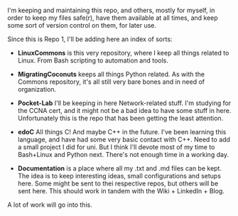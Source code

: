 I'm keeping and maintaining this repo, and others, mostly for myself, in order to keep my files safe(r), have them available at all times, and keep some sort of version control on them, for later use.

Since this is Repo 1, I'll be adding here an index of sorts:

- **LinuxCommons** is this very repository, where I keep all things related to Linux. From Bash scripting to automation and tools.

- **MigratingCoconuts** keeps all things Python related. As with the Commons repository, it's all still very bare bones and in need of organization.

- **Pocket-Lab** I'll be keeping in here Network-related stuff. I'm studying for the CCNA cert, and it might not be a bad idea to have some stuff in here. Unfortunately this is the repo that has been getting the least attention.

- **edoC** All things C! And maybe C++ in the future. I've been learning this language, and have had some very basic contact with C++. Need to add a small project I did for uni. But I think I'll devote most of my time to Bash+Linux and Python next. There's not enough time in a working day.

- **Documentation** is a place where all my .txt and .md files can be kept. The idea is to keep interesting ideas, small configurations and setups here. Some might be sent to thei respective repos, but others will be sent here. This should work in tandem with the Wiki + LinkedIn + Blog.


A lot of work will go into this.
